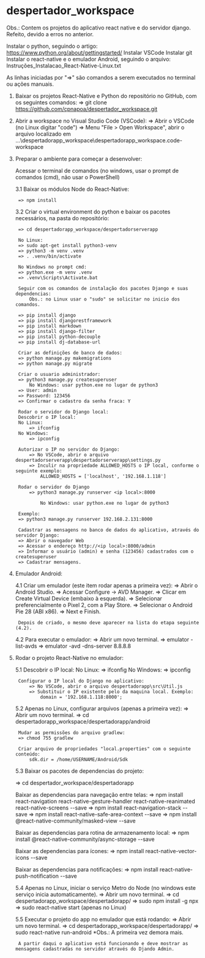 # despertador_workspace
Obs.: Contem os projetos do aplicativo react native e do servidor django. Refeito, devido a erros no anterior.

Instalar o python, seguindo o artigo: https://www.python.org/about/gettingstarted/
Instalar VSCode
Instalar git
Instalar o react-native e o emulador Android, seguindo o arquivo: Instruções_Instalacao_React-Native-Linux.txt

As linhas iniciadas por "=>" são comandos a serem executados no terminal ou ações manuais.

1. Baixar os projetos React-Native e Python do repositório no GitHub, com os seguintes comandos:
	=> git clone https://github.com/cpnapoa/despertador_workspace.git

2. Abrir a workspace no Visual Studio Code (VSCode): 
	=> Abrir o VSCode (no Linux digitar "code") 
	=> Menu "File > Open Workspace", abrir o arquivo localizado em ...\despertadorapp_workspace\despertadorapp_workspace.code-workspace

3. Preparar o ambiente para começar a desenvolver:
	
	Acessar o terminal de comandos (no windows, usar o prompt de comandos (cmd), não usar o PowerShell)
	
	3.1 Baixar os módulos Node do React-Native:
   
   		=> npm install

	3.2 Criar o virtual environment do python e baixar os pacotes necessários, na pasta do repositório:
	
		=> cd despertadorapp_workspace/despertadorserverapp

		No Linux:
		=> sudo apt-get install python3-venv
		=> python3 -m venv .venv
		=> . .venv/bin/activate

		No Windows no prompt cmd:
		=> python.exe -m venv .venv
		=> .venv\Scripts\Activate.bat

		Seguir com os comandos de instalação dos pacotes Django e suas dependencias:
			Obs.: no Linux usar o "sudo" se solicitar no inicio dos comandos.
		
		=> pip install django
		=> pip install djangorestframework
		=> pip install markdown
		=> pip install django-filter
		=> pip install python-decouple
		=> pip install dj-database-url

		Criar as definições de banco de dados:
		=> python manage.py makemigrations
		=> python manage.py migrate

		Criar o usuario administrador:
		=> python3 manage.py createsuperuser
			No Windows: usar python.exe no lugar de python3
		=> User: admin
		=> Password: 123456
		=> Confirmar o cadastro da senha fraca: Y

		Rodar o servidor do Django local:
		Descobrir o IP local:
		No Linux:
			=> ifconfig 
		No Windows: 
			=> ipconfig
		
		Autorizar o IP no servidor do Django:
			=> No VSCode, abrir o arquivo despertadorserverapp\despertadorserverapp\settings.py
			=> Inculir na propriedade ALLOWED_HOSTS o IP local, conforme o seguinte exemplo:
				ALLOWED_HOSTS = ['localhost', '192.168.1.118']
				
		Rodar o servidor do Django 
			=> python3 manage.py runserver <ip local>:8000
			
				No Windows: usar python.exe no lugar de python3
		
		Exemplo:
		=> python3 manage.py runserver 192.168.2.131:8000
		
		Cadastrar as mensagens no banco de dados do aplicativo, através do servidor Django:
		=> Abrir o navegador Web
		=> Acessar o endereço http://<ip local>:8000/admin
		=> Informar o usuário (admin) e senha (123456) cadastrados com o createsuperuser
		=> Cadastrar mensagens.

5. Emulador Android:

	4.1 Criar um emulador (este item rodar apenas a primeira vez):
		=> Abrir o Android Studio.
		=> Acessar Configure -> AVD Manager.
		=> Clicar em Create Virtual Device (embaixo à esquerda).
		=> Selecionar preferencialmente o Pixel 2, com a Play Store.
		=> Selecionar o Android Pie 28 (ABI x86).
		=> Next e Finish.
		
		Depois de criado, o mesmo deve aparecer na lista do etapa seguinte (4.2).
				
	4.2 Para executar o emulador:
		=> Abrir um novo terminal.
		=> emulator -list-avds
		=> emulator -avd <Nome do emulador que aparece na lista> -dns-server 8.8.8.8
	
6. Rodar o projeto React-Native no emulador:

	5.1 Descobrir o IP local:
		No Linux:
			=> ifconfig 
		No Windows: 
			=> ipconfig
		
		Configurar o IP local do Django no aplicativo:
			=> No VSCode, abrir o arquivo despertadorapp\src\Util.js
			=> Substituir o IP existente pelo da maquina local. Exemplo:
				domain = '192.168.1.118:8000';

	5.2 Apenas no Linux, configurar arquivos (apenas a primeira vez):
		=> Abrir um novo terminal.
		=> cd despertadorapp_workspace/despertadorapp/android
		
		Mudar as permissões do arquivo gradlew:
		=> chmod 755 gradlew

		Criar arquivo de propriedades "local.properties" com o seguinte conteúdo:
			sdk.dir = /home/USERNAME/Android/Sdk

	5.3 Baixar os pacotes de dependencias do projeto:
	
	=> cd despertador_workspace/despertadorapp
	
	Baixar as dependencias para navegação entre telas:
	=> npm install react-navigation react-native-gesture-handler react-native-reanimated react-native-screens --save
	=> npm install react-navigation-stack --save
	=> npm install react-native-safe-area-context --save
	=> npm install @react-native-community/masked-view --save
	
	Baixar as dependencias para rotina de armazenamento local:
	=> npm install @react-native-community/async-storage --save 
	
	Baixar as dependencias para ícones:
	=> npm install react-native-vector-icons --save
	
	Baixar as dependencias para notificações:
	=> npm install react-native-push-notification --save
	
	5.4 Apenas no Linux, iniciar o serviço Metro do Node (no windows este serviço inicia automaticamente).
		=> Abrir um novo terminal.
		=> cd despertadorapp_workspace/despertadorapp/
		=> sudo npm install -g npx
		=> sudo react-native start (apenas no Linux)
		
	5.5 Executar o projeto do app no emulador que está rodando:
		=> Abrir um novo terminal.
		=> cd despertadorapp_workspace/despertadorapp/
		=> sudo react-native run-android  *Obs.: A primeira vez demora mais.
		
		A partir daqui o aplicativo está funcionando e deve mostrar as mensagens cadastradas no servidor através do Djando Admin.
